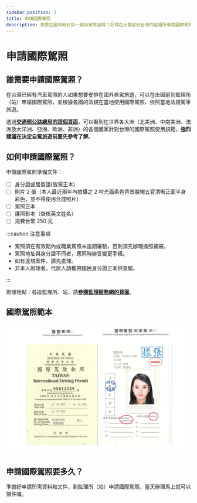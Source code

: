 ```yaml
---
sidebar_position: 3
title: 申請國際駕照
description: 想要在國外時安排一趟自駕旅遊嗎？記得在出發前到台灣的監理所申請國際駕照，才可以好好享受旅程喔！
---
```


# 申請國際駕照

## 誰需要申請國際駕照？

在台灣已經有汽車駕照的人如果想要安排在國外自駕旅遊，可以在出國前到監理所（站）申請國際駕照，並根據各國的法規在當地使用國際駕照、依照當地法規駕車旅遊。

透過[**交通部公路總局的這個頁面**](https://www.thb.gov.tw/News_Download.aspx?n=561&sms=12823)，可以看到在世界各大洲（北美洲、中南美洲、澳洲及大洋洲、亞洲、歐洲、非洲）的各個國家針對台灣的國際駕照使用規範，**強烈建議在決定自駕旅遊前要先參考了解**。

## 如何申請國際駕照？

申領國際駕照準備文件：
- [ ] 身分證或居留證(皆需正本)
- [ ] 照片 2 張（本人最近兩年內拍攝之 2 吋光面素色背景脫帽五官清晰正面半身彩色，並不得使用合成照片）
- [ ] 駕照正本
- [ ] 護照影本（查核英文姓名）
- [ ] 規費台幣 250 元

:::caution 注意事項

- 駕照須在有效期內或職業駕照未逾期審驗，否則須先辦理換照補審。
- 駕照地址與身分證不同者，應同時辦妥變更手續。
- 如有違規案件，請先處理。
- 非本人辦理者，代辦人請攜帶國民身分證正本供查驗。 

:::

辦理地點：各區監理所、站，請[**參閱監理服務網的頁面**](https://www.mvdis.gov.tw/m3-emv/news/office#gsc.tab=0)。

## 國際駕照範本

![國際駕照範本](./international-driver-licesnse-sample.webp)

## 申請國際駕照要多久？

準備好申請所需資料和文件，到監理所（站）申請國際駕照，當天辦理馬上就可以領件囉。
